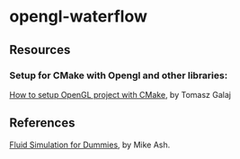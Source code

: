 # opengl-waterflow


## Resources
### Setup for CMake with Opengl and other libraries: 
[How to setup OpenGL project with CMake](https://shot511.github.io/2018-05-29-how-to-setup-opengl-project-with-cmake/), by Tomasz Galaj

## References
[Fluid Simulation for Dummies](https://mikeash.com/pyblog/fluid-simulation-for-dummies.html), by Mike Ash.
